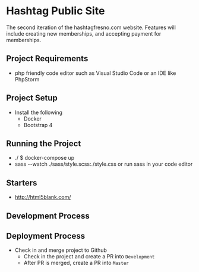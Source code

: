 # Hashtag Public Site
The second iteration of the hashtagfresno.com website. Features will include creating new memberships, 
and accepting payment for memberships.

## Project Requirements
- php friendly code editor such as Visual Studio Code or an IDE like PhpStorm

## Project Setup
- Install the following
  - Docker
  - Bootstrap 4

## Running the Project
- ./ $ docker-compose up
- sass --watch ./sass/style.scss:./style.css or run sass in your code editor
## Starters
- http://html5blank.com/

## Development Process


## Deployment Process
- Check in and merge project to Github
  - Check in the project and create a PR into `Development`
  - After PR is merged, create a PR into `Master`
